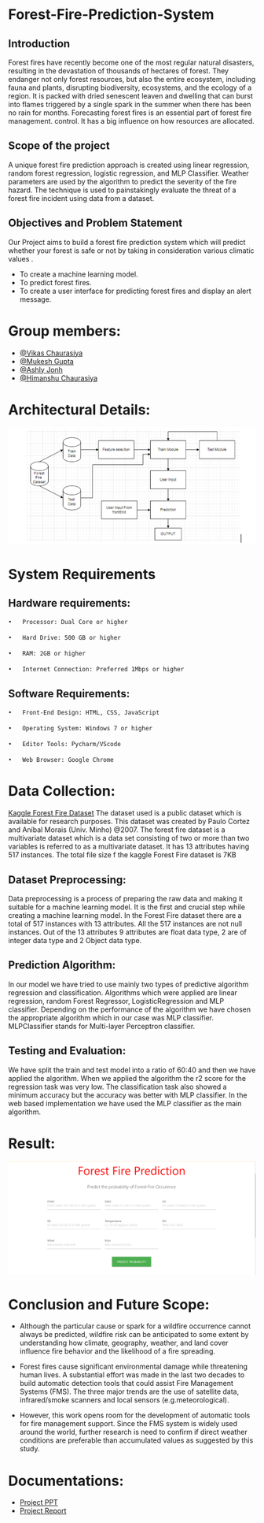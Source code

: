 # Forest-Fire-Prediction-System
## Introduction
Forest  fires  have  recently  become  one  of  the  most  regular  natural  disasters,  resulting  in  the  devastation  of  thousands  of  hectares  of  forest.  They  endanger  not  only  forest  resources,  but  also  the  entire  ecosystem,  including  fauna  and  plants,  disrupting  biodiversity,  ecosystems,  and  the  ecology  of  a  region.  It  is  packed  with  dried  senescent  leaven  and  dwelling  that  can  burst  into  flames  triggered  by  a  single  spark  in  the  summer  when  there  has  been  no  rain  for  months. Forecasting forest fires is an essential part of forest fire management.  control. It has a big influence on how resources are allocated. 

## Scope of the project
A  unique  forest  fire  prediction  approach  is  created  using  linear  regression,  random  forest  regression,  logistic  regression,  and  MLP  Classifier.  Weather  parameters are used by the algorithm to predict the severity of the fire hazard.  The  technique  is  used  to  painstakingly  evaluate  the  threat  of  a  forest  fire  incident using data from a dataset.

## Objectives and Problem Statement
Our  Project  aims  to  build  a  forest  fire  prediction  system  which  will  predict  whether  your  forest  is  safe  or  not  by  taking  in  consideration  various  climatic  values .
- To create a machine learning model.
- To predict forest fires.
- To create a user interface for predicting forest fires and display an alert message.

# Group members: 
 - [@Vikas Chaurasiya](https://github.com/vikas-348)
 - [@Mukesh Gupta](https://github.com/mukesh2001)
 - [@Ashly Jonh](https://github.com/ADJ46)
 - [@Himanshu Chaurasiya](https://github.com/Himanshuchaurasiya1234)

# Architectural Details: 
![Architectural Details](Images/Architectural.PNG)

# System Requirements 
## Hardware requirements: 
```
•	Processor: Dual Core or higher

•	Hard Drive: 500 GB or higher

•	RAM: 2GB or higher

•	Internet Connection: Preferred 1Mbps or higher
```
## Software Requirements: 
```
•	Front-End Design: HTML, CSS, JavaScript

•	Operating System: Windows 7 or higher

•	Editor Tools: Pycharm/VScode 

•	Web Browser: Google Chrome 
```
# Data Collection: 
[Kaggle Forest Fire Dataset](https://www.kaggle.com/datasets/elikplim/forest-fires-data-set)
The  dataset  used  is  a  public  dataset  which  is  available  for  research  purposes.  This  dataset  was  created  by  Paulo  Cortez  and  Aníbal  Morais  (Univ.  Minho)  @2007.  The  forest  fire  dataset  is  a  multivariate  dataset  which  is  a  data  set  consisting  of  two  or  more  than  two  variables  is  referred  to  as  a  multivariate  dataset.  It  has  13  attributes  having  517  instances.  The  total  file  size  f  the  kaggle  Forest Fire dataset is 7KB

## Dataset Preprocessing:
Data  preprocessing  is  a  process  of  preparing  the  raw  data  and  making  it  suitable  for  a  machine  learning  model.  It  is  the  first  and  crucial  step  while  creating  a  machine  learning  model.  In  the  Forest  Fire  dataset  there  are  a  total  of  517  instances  with  13  attributes.  All  the  517  instances  are  not  null  instances.  Out  of  the  13  attributes  9  attributes  are  float  data  type,  2  are  of  integer  data  type  and  2  Object data type.

## Prediction Algorithm:
In  our  model  we  have  tried  to  use  mainly  two  types  of  predictive  algorithm  regression  and  classification.  Algorithms  which  were  applied  are  linear  regression,  random  Forest  Regressor,  LogisticRegression  and  MLP  classifier.  Depending  on  the  performance  of  the  algorithm  we  have  chosen  the  appropriate  algorithm  which  in  our  case  was  MLP  classifier.  MLPClassifier  stands  for  Multi-layer Perceptron classifier.
 
## Testing and Evaluation:
We  have  split  the  train  and  test  model  into  a  ratio  of  60:40  and  then  we  have  applied  the  algorithm.  When  we  applied  the  algorithm  the  r2  score  for  the  regression  task  was  very  low.  The  classification  task  also  showed  a  minimum  accuracy  but  the  accuracy  was  better  with  MLP  classifier.  In  the  web  based  implementation we have used the MLP classifier as the main algorithm. 

# Result:
![Architectural Details](Images/Result.PNG)

# Conclusion and Future Scope:

- Although  the  particular  cause  or  spark  for  a  wildfire  occurrence  cannot  always  be  predicted,  wildfire  risk  can  be  anticipated  to  some  extent  by  understanding  how  climate,  geography,  weather,  and  land  cover  influence  fire  behavior  and  the  likelihood of a fire spreading.

- Forest  fires  cause  significant  environmental  damage  while  threatening  human  lives.  A  substantial  effort  was  made  in  the  last  two  decades  to  build  automatic  detection  tools  that  could  assist  Fire  Management  Systems  (FMS).  The  three  major  trends  are  the  use  of  satellite  data,  infrared/smoke  scanners  and  local  sensors (e.g.meteorological).

- However,  this  work  opens  room  for  the  development  of  automatic  tools  for  fire  management  support.  Since  the  FMS  system  is  widely  used  around  the  world,  further  research  is  need  to  confirm  if  direct  weather  conditions  are  preferable  than accumulated values  as suggested by this study. 

# Documentations:
  - [Project PPT]()
  - [Project Report]()
